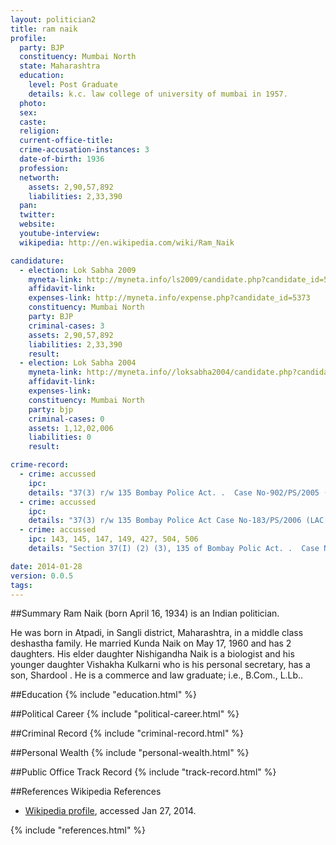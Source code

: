 ```yaml
---
layout: politician2
title: ram naik
profile: 
  party: BJP
  constituency: Mumbai North
  state: Maharashtra
  education: 
    level: Post Graduate
    details: k.c. law college of university of mumbai in 1957.
  photo: 
  sex: 
  caste: 
  religion: 
  current-office-title: 
  crime-accusation-instances: 3
  date-of-birth: 1936
  profession: 
  networth: 
    assets: 2,90,57,892
    liabilities: 2,33,390
  pan: 
  twitter: 
  website: 
  youtube-interview: 
  wikipedia: http://en.wikipedia.com/wiki/Ram_Naik

candidature: 
  - election: Lok Sabha 2009
    myneta-link: http://myneta.info/ls2009/candidate.php?candidate_id=5373
    affidavit-link: 
    expenses-link: http://myneta.info/expense.php?candidate_id=5373
    constituency: Mumbai North 
    party: BJP
    criminal-cases: 3
    assets: 2,90,57,892
    liabilities: 2,33,390
    result:  
  - election: Lok Sabha 2004
    myneta-link: http://myneta.info//loksabha2004/candidate.php?candidate_id=2473
    affidavit-link: 
    expenses-link: 
    constituency: Mumbai North 
    party: bjp
    criminal-cases: 0
    assets: 1,12,02,006
    liabilities: 0
    result:  

crime-record: 
  - crime: accussed
    ipc: 
    details: "37(3) r/w 135 Bombay Police Act. .  Case No-902/PS/2005 (LAC No.371/2005)" 
  - crime: accussed
    ipc: 
    details: "37(3) r/w 135 Bombay Police Act Case No-183/PS/2006 (LAC No.327/2006)" 
  - crime: accussed
    ipc: 143, 145, 147, 149, 427, 504, 506
    details: "Section 37(I) (2) (3), 135 of Bombay Polic Act. .  Case No-579/PW/09 (CR No.253/08)" 

date: 2014-01-28
version: 0.0.5
tags: 
---
```

##Summary
Ram Naik (born April 16, 1934) is an Indian politician.

He was born in Atpadi, in Sangli district, Maharashtra, in a middle class deshastha family. He married Kunda Naik on May 17, 1960 and has 2 daughters. His elder daughter Nishigandha Naik is a biologist and his younger daughter Vishakha Kulkarni who is his personal secretary, has a son, Shardool . He is a commerce and law graduate; i.e., B.Com., L.Lb..


##Education
{% include "education.html" %}


##Political Career
{% include "political-career.html" %}


##Criminal Record
{% include "criminal-record.html" %}


##Personal Wealth
{% include "personal-wealth.html" %}


##Public Office Track Record
{% include "track-record.html" %}


##References
Wikipedia References
- [Wikipedia profile]({{page.profile.wikipedia}}), accessed Jan 27, 2014.



{% include "references.html" %}